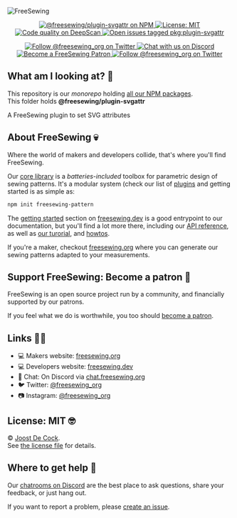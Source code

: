 ![FreeSewing](https://freesewing.org/banner.jpg)
<p align='center'><a
  href="https://www.npmjs.com/package/@freesewing/plugin-svgattr"
  title="@freesewing/plugin-svgattr on NPM"
  ><img src="https://img.shields.io/npm/v/@freesewing/plugin-svgattr.svg"
  alt="@freesewing/plugin-svgattr on NPM"/>
  </a><a
  href="https://opensource.org/licenses/MIT"
  title="License: MIT"
  ><img src="https://img.shields.io/npm/l/@freesewing/plugin-svgattr.svg?label=License"
  alt="License: MIT"/>
  </a><a
  href="https://deepscan.io/dashboard#view=project&tid=2114&pid=2993&bid=23256"
  title="Code quality on DeepScan"
  ><img src="https://deepscan.io/api/teams/2114/projects/2993/branches/23256/badge/grade.svg"
  alt="Code quality on DeepScan"/>
  </a><a
  href="https://github.com/freesewing/freesewing/issues?q=is%3Aissue+is%3Aopen+label%3Apkg%3Aplugin-svgattr"
  title="Open issues tagged pkg:plugin-svgattr"
  ><img src="https://img.shields.io/github/issues/freesewing/freesewing/pkg:plugin-svgattr.svg?label=Issues"
  alt="Open issues tagged pkg:plugin-svgattr"/>
  </a></p><p align='center'><a
  href="https://twitter.com/freesewing_org"
  title="Follow @freesewing_org on Twitter"
  ><img src="https://img.shields.io/badge/%F3%A0%80%A0-Follow%20us-blue.svg?logo=twitter&logoColor=white&logoWidth=15"
  alt="Follow @freesewing_org on Twitter"/>
  </a><a
  href="https://chat.freesewing.org"
  title="Chat with us on Discord"
  ><img src="https://img.shields.io/discord/698854858052075530?label=Chat%20on%20Discord"
  alt="Chat with us on Discord"/>
  </a><a
  href="https://freesewing.org/patrons/join"
  title="Become a FreeSewing Patron"
  ><img src="https://img.shields.io/badge/%F3%A0%80%A0-Support%20us-blueviolet.svg?logo=cash-app&logoColor=white&logoWidth=15"
  alt="Become a FreeSewing Patron"/>
  </a><a
  href="https://instagram.com/freesewing_org"
  title="Follow @freesewing_org on Twitter"
  ><img src="https://img.shields.io/badge/%F3%A0%80%A0-Follow%20us-E4405F.svg?logo=instagram&logoColor=white&logoWidth=15"
  alt="Follow @freesewing_org on Twitter"/>
  </a></p>

## What am I looking at? 🤔

This repository is our *monorepo* holding [all our NPM packages](https://www.npmjs.com/search?q=keywords:freesewing).  
This folder holds **@freesewing/plugin-svgattr**

A FreeSewing plugin to set SVG attributes



## About FreeSewing 💀

Where the world of makers and developers collide, that's where you'll find FreeSewing.

Our [core library](https://freesewing.dev/reference/api/) is a *batteries-included* toolbox
for parametric design of sewing patterns. It's a modular system (check our list
of [plugins](https://freesewing.dev/reference/plugins/) and getting started is as simple as:

```bash
npm init freesewing-pattern
```

The [getting started](https://freesewing.dev/guides/getting-started/) section on [freesewing.dev](https://freesewing.dev/) is a good
entrypoint to our documentation, but you'll find a lot more there, including
our [API reference](https://freesewing.dev/reference/api/),
as well as [our turorial](https://freesewing.dev/tutorials/pattern-design/),
and [howtos](https://freesewing.dev/howtos/).

If you're a maker, checkout [freesewing.org](https://freesewing/) where you can generate
our sewing patterns adapted to your measurements.

## Support FreeSewing: Become a patron 🥰

FreeSewing is an open source project run by a community, 
and financially supported by our patrons.

If you feel what we do is worthwhile, you too 
should [become a patron](https://freesewing.org/patrons/join).

## Links 👩‍💻

 - 💻 Makers website: [freesewing.org](https://freesewing.org)
 - 💻 Developers website: [freesewing.dev](https://freesewing.dev)
 - 💬 Chat: On Discord via [chat.freesewing.org](https://chat.freesewing.org/)
 - 🐦 Twitter: [@freesewing_org](https://twitter.com/freesewing_org)
 - 📷 Instagram: [@freesewing_org](https://instagram.com/freesewing_org)

## License: MIT 🤓

© [Joost De Cock](https://github.com/joostdecock).  
See [the license file](https://github.com/freesewing/freesewing/blob/develop/LICENSE) for details.

## Where to get help 🤯

Our [chatrooms on Discord](https://chat.freesewing.org/) are the best place to ask questions,
share your feedback, or just hang out.

If you want to report a problem, please [create an issue](https://github.com/freesewing/freesewing/issues/new).

